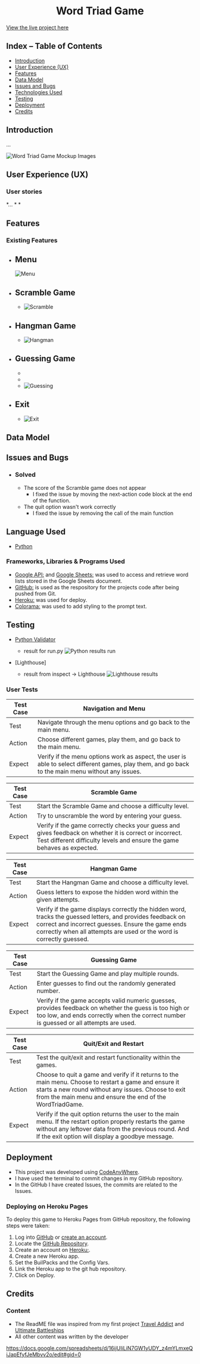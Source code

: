 <h1 align="center">Word Triad Game</h1>

[View the live project here]()

## Index – Table of Contents
* [Introduction](#introduction)
* [User Experience (UX)](#user-experience-ux) 
* [Features](#features)
* [Data Model](#data-model)
* [Issues and Bugs](#issues-and-bugs)
* [Technologies Used](#technologies-used)
* [Testing](#testing)
* [Deployment](#deployment)
* [Credits](#credits)

## Introduction

...

![Word Triad Game Mockup Images](documentation/word-triad-mockup.png)

## User Experience (UX)

### User stories
*...
*
*


## Features

### Existing Features

-   __Menu__
    - 
      ![Menu](documentation/menu.png)

-   __Scramble Game__
    - 
    - 
      ![Scramble](documentation/scramble.png)

-   __Hangman Game__
    - 
    - 
      ![Hangman](documentation/hangman.png)

-   __Guessing Game__
    - 
    - 
    - 
    - 
      ![Guessing](documentation/guessing.png)

-   __Exit__
    - 
    - 
      ![Exit](documentation/exit.png)

## Data Model


## Issues and Bugs
-   ### Solved
    - The score of the Scramble game does not appear
        * I fixed the issue by moving the next-action code block at the end of the function.
    - The quit option wasn't work correctly
        * I fixed the issue by removing the call of the main function

## Language Used
-   [Python](https://en.wikipedia.org/wiki/Python_(programming_language))

### Frameworks, Libraries & Programs Used

-   [Google API:](https://console.cloud.google.com/welcome?project=wordtriadgame) and [Google Sheets:](https://docs.google.com/spreadsheets/u/0/) was used to access and retrieve word lists stored in the Google Sheets document.
-   [GitHub:](https://github.com/) is used as the respository for the projects code after being pushed from Git.
-   [Heroku:](https://dashboard.heroku.com/apps) was used for deploy.
-   [Colorama:](https://pypi.org/project/colorama/) was used to add styling to the prompt text.


## Testing

- [Python Validator](https://pep8ci.herokuapp.com/#)
    - result for run.py
        ![Python results run](documentation/run-validation.png)

- [Lighthouse]

    - result from inspect -> Lighthouse 
      ![Lighthouse results](documentation/lighthouse.png)

### User Tests

|  Test Case    | Navigation and Menu |
| ------------- | ------------- |
| Test          | Navigate through the menu options and go back to the main menu.  |
| Action        | Choose different games, play them, and go back to the main menu.  |
| Expect        | Verify if the menu options work as aspect, the user is able to select different games, play them, and go back to the main menu without any issues.  |

|  Test Case    | Scramble Game |
| ------------- | ------------- |
| Test          | Start the Scramble Game and choose a difficulty level.  |
| Action        | Try to unscramble the word by entering your guess.  |
| Expect        | Verify if the game correctly checks your guess and gives feedback on whether it is correct or incorrect. Test different difficulty levels and ensure the game behaves as expected.  |

|  Test Case    | Hangman Game |
| ------------- | ------------- |
| Test          | Start the Hangman Game and choose a difficulty level.  |
| Action        | Guess letters to expose the hidden word within the given attempts.  |
| Expect        | Verify if the game displays correctly the hidden word, tracks the guessed letters, and provides feedback on correct and incorrect guesses. Ensure the game ends correctly when all attempts are used or the word is correctly guessed.  |

|  Test Case    | Guessing Game |
| ------------- | ------------- |
| Test          | Start the Guessing Game and play multiple rounds.  |
| Action        | Enter guesses to find out the randomly generated number.  |
| Expect        | Verify if the game accepts valid numeric guesses, provides feedback on whether the guess is too high or too low, and ends correctly when the correct number is guessed or all attempts are used.  |

|  Test Case    | Quit/Exit and Restart |
| ------------- | ------------- |
| Test          | Test the quit/exit and restart functionality within the games.  |
| Action        | Choose to quit a game and verify if it returns to the main menu. Choose to restart a game and ensure it starts a new round without any issues. Choose to exit from the main menu and ensure the end of the WordTriadGame. |
| Expect        | Verify if the quit option returns the user to the main menu. If the restart option properly restarts the game without any leftover data from the previous round. And If the exit option will display a goodbye message. |

## Deployment

- This project was developed using [CodeAnyWhere](https://codeanywhere.com/).
- I have used the terminal to commit changes in my GitHub repository.
- In the GitHub I have created Issues, the commits are related to the Issues.

### Deploying on Heroku Pages
To deploy this game to Heroku Pages from GitHub repository, the following steps were taken:

1. Log into [GitHub](https://github.com/login "Link to GitHub login page") or [create an account](https://github.com/join "Link to GitHub create account page").
2. Locate the [GitHub Repository](https://github.com/GeorgeH23/word-triad-game "Link to GitHub Repo").
3. Create an account on [Heroku:](https://dashboard.heroku.com/apps).
4. Create a new Heroku app.
5. Set the BuilPacks and the Config Vars.
6. Link the Heroku app to the git hub repository.
7. Click on Deploy.

## Credits 

### Content 
- The ReadME file was inspired from my first project [Travel Addict](https://github.com/GeorgeH23/travel-addict/blob/main/README.md) and [Ultimate Battleships](https://learn.codeinstitute.net/courses/course-v1:CodeInstitute+PE_PAGPPF+2021_Q2/courseware/b3378fc1159e43e3b70916fdefdfae51/605f34e006594dc4ae19f5e60ec75e2e/)
- All other content was written by the developer


https://docs.google.com/spreadsheets/d/16ijUIiLiN7GW1yUDY_z4mYLmxeQiJapEfyfJeMbvv2o/edit#gid=0